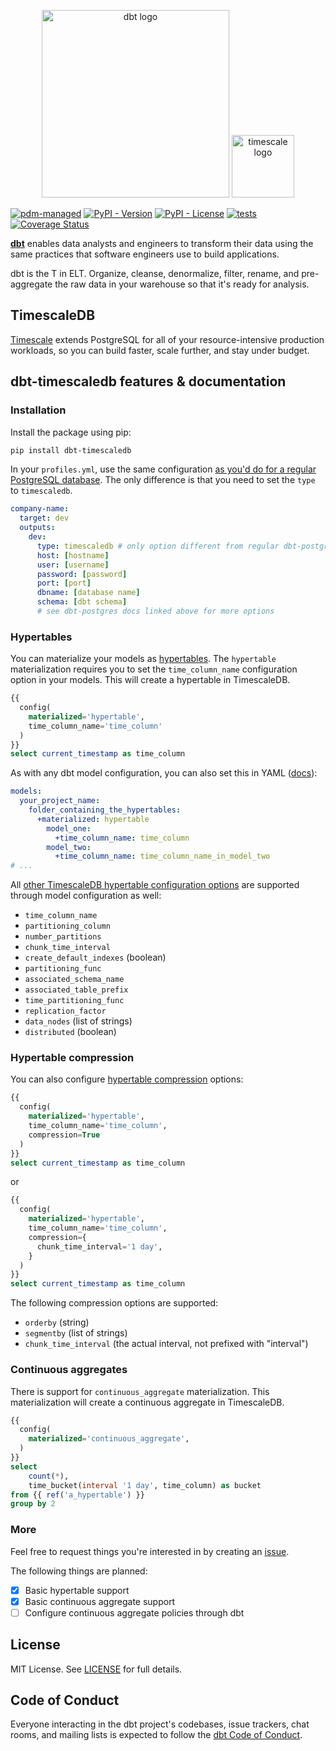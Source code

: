 <p align="center">
  <img src="https://raw.githubusercontent.com/dbt-labs/dbt/ec7dee39f793aa4f7dd3dae37282cc87664813e4/etc/dbt-logo-full.svg" alt="dbt logo" width="300"/>
  <img src="https://avatars.githubusercontent.com/u/8986001?s=200&v=4" alt="timescale logo" width="100"/>
</p>

[![pdm-managed](https://img.shields.io/badge/pdm-managed-blueviolet)](https://pdm-project.org)
[![PyPI - Version](https://img.shields.io/pypi/v/dbt-timescaledb)](https://pypi.org/project/dbt-timescaledb/)
[![PyPI - License](https://img.shields.io/pypi/l/dbt-timescaledb)](https://github.com/sdebruyn/dbt-timescaledb/blob/main/LICENSE)
[![tests](https://github.com/sdebruyn/dbt-timescaledb/actions/workflows/test.yml/badge.svg)](https://github.com/sdebruyn/dbt-timescaledb/actions/workflows/test.yml)
[![Coverage Status](https://coveralls.io/repos/github/sdebruyn/dbt-timescaledb/badge.svg?branch=main)](https://coveralls.io/github/sdebruyn/dbt-timescaledb?branch=main)

**[dbt](https://www.getdbt.com/)** enables data analysts and engineers to transform their data using the same practices that software engineers use to build applications.

dbt is the T in ELT. Organize, cleanse, denormalize, filter, rename, and pre-aggregate the raw data in your warehouse so that it's ready for analysis.

## TimescaleDB

[Timescale](https://www.timescale.com/) extends PostgreSQL for all of your resource-intensive production workloads, so you can build faster, scale further, and stay under budget.

## dbt-timescaledb features & documentation

### Installation

Install the package using pip:

```bash
pip install dbt-timescaledb
```

In your `profiles.yml`, use the same configuration [as you'd do for a regular PostgreSQL database](https://docs.getdbt.com/docs/core/connect-data-platform/postgres-setup#profile-configuration). The only difference is that you need to set the `type` to `timescaledb`.

```yaml
company-name:
  target: dev
  outputs:
    dev:
      type: timescaledb # only option different from regular dbt-postgres
      host: [hostname]
      user: [username]
      password: [password]
      port: [port]
      dbname: [database name]
      schema: [dbt schema]
      # see dbt-postgres docs linked above for more options
```

### Hypertables

You can materialize your models as [hypertables](https://docs.timescale.com/use-timescale/latest/hypertables/about-hypertables/). The `hypertable` materialization requires you to set the `time_column_name` configuration option in your models. This will create a hypertable in TimescaleDB.

```sql
{{
  config(
    materialized='hypertable',
    time_column_name='time_column'
  )
}}
select current_timestamp as time_column
```

As with any dbt model configuration, you can also set this in YAML ([docs](https://docs.getdbt.com/reference/model-configs)):

```yaml
models:
  your_project_name:
    folder_containing_the_hypertables:
      +materialized: hypertable
        model_one:
          +time_column_name: time_column
        model_two:
          +time_column_name: time_column_name_in_model_two
# ...
```

All [other TimescaleDB hypertable configuration options](https://docs.timescale.com/api/latest/hypertable/create_hypertable/#optional-arguments) are supported through model configuration as well:

* `time_column_name`
* `partitioning_column`
* `number_partitions`
* `chunk_time_interval`
* `create_default_indexes` (boolean)
* `partitioning_func`
* `associated_schema_name`
* `associated_table_prefix`
* `time_partitioning_func`
* `replication_factor`
* `data_nodes` (list of strings)
* `distributed` (boolean)

### Hypertable compression

You can also configure [hypertable compression](https://docs.timescale.com/use-timescale/latest/compression/about-compression/) options:

```sql
{{
  config(
    materialized='hypertable',
    time_column_name='time_column',
    compression=True
  )
}}
select current_timestamp as time_column
```

or

```sql
{{
  config(
    materialized='hypertable',
    time_column_name='time_column',
    compression={
      chunk_time_interval='1 day',
    }
  )
}}
select current_timestamp as time_column
```

The following compression options are supported:

* `orderby` (string)
* `segmentby` (list of strings)
* `chunk_time_interval` (the actual interval, not prefixed with "interval")

### Continuous aggregates

There is support for `continuous_aggregate` materialization. This materialization will create a continuous aggregate in TimescaleDB.

```sql
{{
  config(
    materialized='continuous_aggregate',
  )
}}
select
    count(*),
    time_bucket(interval '1 day', time_column) as bucket
from {{ ref('a_hypertable') }}
group by 2
```

### More

Feel free to request things you're interested in by creating an [issue](https://github.com/sdebruyn/dbt-timescaledb/issues).

The following things are planned:

- [x] Basic hypertable support
- [x] Basic continuous aggregate support
- [ ] Configure continuous aggregate policies through dbt

## License

MIT License. See [LICENSE](LICENSE) for full details.

## Code of Conduct

Everyone interacting in the dbt project's codebases, issue trackers, chat rooms, and mailing lists is expected to follow the [dbt Code of Conduct](https://community.getdbt.com/code-of-conduct).
